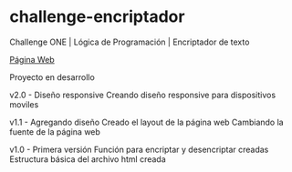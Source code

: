 # challenge-encriptador
Challenge ONE | Lógica de Programación | Encriptador de texto

<a href="https://efrainvilleda.github.io/challenge-encriptador/">Página Web</a>

Proyecto en desarrollo

v2.0 - Diseño responsive
    Creando diseño responsive para dispositivos moviles

v1.1 - Agregando diseño
    Creado el layout de la página web
    Cambiando la fuente de la página web

v1.0 - Primera versión
    Función para encriptar y desencriptar creadas
    Estructura básica del archivo html creada